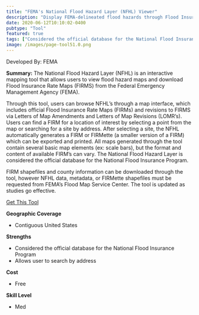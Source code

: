 ```yaml
---
title: "FEMA's National Flood Hazard Layer (NFHL) Viewer"
description: "Display FEMA-delineated flood hazards through Flood Insurance Rate Maps (FIRMs) and revisions to FIRMS via Letters of Map Amendments and Letters of Map Revisions (LOMRs)"
date: 2020-06-12T10:10:02-0400
pubtype: "Tool"
featured: true
tags: ["Considered the official database for the National Flood Insurance Program", "Allows user to search by address"]
image: /images/page-tool51.0.png
---
```

Developed By: FEMA

**Summary:** The National Flood Hazard Layer (NFHL) is an interactive mapping tool that allows users to view flood hazard maps and download Flood Insurance Rate Maps (FIRMS) from the Federal Emergency Management Agency (FEMA).

Through this tool, users can browse NFHL’s through a map interface, which includes official Flood Insurance Rate Maps (FIRMs) and revisions to FIRMS via Letters of Map Amendments and Letters of Map Revisions (LOMR’s). Users can find a FIRM for a location of interest by selecting a point from the map or searching for a site by address. After selecting a site, the NFHL automatically generates a FIRM or FIRMette (a smaller version of a FIRM) which can be exported and printed. All maps generated through the tool contain several basic map elements (ex: scale bars), but the format and content of available FIRM’s can vary. The National Flood Hazard Layer is considered the official database for the National Flood Insurance Program. 

FIRM shapefiles and county information can be downloaded through the tool, however NFHL data, metadata, or FIRMette shapefiles must be requested from FEMA’s Flood Map Service Center. The tool is updated as studies go effective.

<a href="https://hazards-fema.maps.arcgis.com/apps/webappviewer/index.html?id=8b0adb51996444d4879338b5529aa9cd" target="_blank">Get This Tool</a>

__**Geographic Coverage**__
- Contiguous United States

__**Strengths**__
-  Considered the official database for the National Flood Insurance Program
-  Allows user to search by address

__**Cost**__
- Free

__**Skill Level**__
- Med
